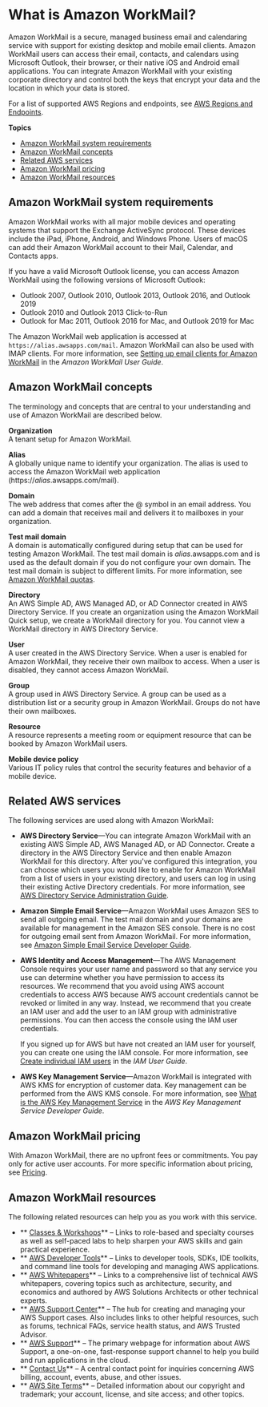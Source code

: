 # What is Amazon WorkMail?<a name="what_is"></a>

Amazon WorkMail is a secure, managed business email and calendaring service with support for existing desktop and mobile email clients\. Amazon WorkMail users can access their email, contacts, and calendars using Microsoft Outlook, their browser, or their native iOS and Android email applications\. You can integrate Amazon WorkMail with your existing corporate directory and control both the keys that encrypt your data and the location in which your data is stored\.

For a list of supported AWS Regions and endpoints, see [AWS Regions and Endpoints](https://docs.aws.amazon.com/general/latest/gr/rande.html#wm_region)\.

**Topics**
+ [Amazon WorkMail system requirements](#accessing_workmail)
+ [Amazon WorkMail concepts](#workmail_concepts)
+ [Related AWS services](#related_services)
+ [Amazon WorkMail pricing](#workmail_pricing)
+ [Amazon WorkMail resources](#RelatedResources)

## Amazon WorkMail system requirements<a name="accessing_workmail"></a>

Amazon WorkMail works with all major mobile devices and operating systems that support the Exchange ActiveSync protocol\. These devices include the iPad, iPhone, Android, and Windows Phone\. Users of macOS can add their Amazon WorkMail account to their Mail, Calendar, and Contacts apps\.

If you have a valid Microsoft Outlook license, you can access Amazon WorkMail using the following versions of Microsoft Outlook:
+ Outlook 2007, Outlook 2010, Outlook 2013, Outlook 2016, and Outlook 2019
+ Outlook 2010 and Outlook 2013 Click\-to\-Run
+ Outlook for Mac 2011, Outlook 2016 for Mac, and Outlook 2019 for Mac

The Amazon WorkMail web application is accessed at `https://alias.awsapps.com/mail`\. Amazon WorkMail can also be used with IMAP clients\. For more information, see [Setting up email clients for Amazon WorkMail](https://docs.aws.amazon.com/workmail/latest/userguide/clients.html) in the *Amazon WorkMail User Guide*\.

## Amazon WorkMail concepts<a name="workmail_concepts"></a>

The terminology and concepts that are central to your understanding and use of Amazon WorkMail are described below\.

**Organization**  
A tenant setup for Amazon WorkMail\.

**Alias**  
A globally unique name to identify your organization\. The alias is used to access the Amazon WorkMail web application \(https://*alias*\.awsapps\.com/mail\)\.

**Domain**  
The web address that comes after the @ symbol in an email address\. You can add a domain that receives mail and delivers it to mailboxes in your organization\.

**Test mail domain**  
A domain is automatically configured during setup that can be used for testing Amazon WorkMail\. The test mail domain is *alias*\.awsapps\.com and is used as the default domain if you do not configure your own domain\. The test mail domain is subject to different limits\. For more information, see [Amazon WorkMail quotas](workmail_limits.md)\.

**Directory**  
An AWS Simple AD, AWS Managed AD, or AD Connector created in AWS Directory Service\. If you create an organization using the Amazon WorkMail Quick setup, we create a WorkMail directory for you\. You cannot view a WorkMail directory in AWS Directory Service\.

**User**  
A user created in the AWS Directory Service\. When a user is enabled for Amazon WorkMail, they receive their own mailbox to access\. When a user is disabled, they cannot access Amazon WorkMail\.

**Group**  
A group used in AWS Directory Service\. A group can be used as a distribution list or a security group in Amazon WorkMail\. Groups do not have their own mailboxes\.

**Resource**  
A resource represents a meeting room or equipment resource that can be booked by Amazon WorkMail users\.

**Mobile device policy**  
Various IT policy rules that control the security features and behavior of a mobile device\.

## Related AWS services<a name="related_services"></a>

The following services are used along with Amazon WorkMail:
+ **AWS Directory Service**—You can integrate Amazon WorkMail with an existing AWS Simple AD, AWS Managed AD, or AD Connector\. Create a directory in the AWS Directory Service and then enable Amazon WorkMail for this directory\. After you've configured this integration, you can choose which users you would like to enable for Amazon WorkMail from a list of users in your existing directory, and users can log in using their existing Active Directory credentials\. For more information, see [AWS Directory Service Administration Guide](https://docs.aws.amazon.com/directoryservice/latest/admin-guide/)\.
+ **Amazon Simple Email Service**—Amazon WorkMail uses Amazon SES to send all outgoing email\. The test mail domain and your domains are available for management in the Amazon SES console\. There is no cost for outgoing email sent from Amazon WorkMail\. For more information, see [Amazon Simple Email Service Developer Guide](https://docs.aws.amazon.com/ses/latest/DeveloperGuide/)\.
+ **AWS Identity and Access Management**—The AWS Management Console requires your user name and password so that any service you use can determine whether you have permission to access its resources\. We recommend that you avoid using AWS account credentials to access AWS because AWS account credentials cannot be revoked or limited in any way\. Instead, we recommend that you create an IAM user and add the user to an IAM group with administrative permissions\. You can then access the console using the IAM user credentials\.

  If you signed up for AWS but have not created an IAM user for yourself, you can create one using the IAM console\. For more information, see [Create individual IAM users](https://docs.aws.amazon.com/IAM/latest/UserGuide/IAMBestPractices.html#create-iam-users) in the *IAM User Guide*\.
+ **AWS Key Management Service**—Amazon WorkMail is integrated with AWS KMS for encryption of customer data\. Key management can be performed from the AWS KMS console\. For more information, see [What is the AWS Key Management Service](https://docs.aws.amazon.com/kms/latest/developerguide/overview.html) in the *AWS Key Management Service Developer Guide*\.

## Amazon WorkMail pricing<a name="workmail_pricing"></a>

With Amazon WorkMail, there are no upfront fees or commitments\. You pay only for active user accounts\. For more specific information about pricing, see [Pricing](http://aws.amazon.com/workmail/pricing)\.

## Amazon WorkMail resources<a name="RelatedResources"></a>

The following related resources can help you as you work with this service\.
+ ** [Classes & Workshops](https://aws.amazon.com/training/course-descriptions/)** – Links to role\-based and specialty courses as well as self\-paced labs to help sharpen your AWS skills and gain practical experience\.
+ ** [AWS Developer Tools](https://aws.amazon.com/tools/)** – Links to developer tools, SDKs, IDE toolkits, and command line tools for developing and managing AWS applications\.
+ ** [AWS Whitepapers](https://aws.amazon.com/whitepapers/)** – Links to a comprehensive list of technical AWS whitepapers, covering topics such as architecture, security, and economics and authored by AWS Solutions Architects or other technical experts\.
+ ** [AWS Support Center](https://console.aws.amazon.com/support/home#/)** – The hub for creating and managing your AWS Support cases\. Also includes links to other helpful resources, such as forums, technical FAQs, service health status, and AWS Trusted Advisor\.
+ ** [AWS Support](https://aws.amazon.com/premiumsupport/)** – The primary webpage for information about AWS Support, a one\-on\-one, fast\-response support channel to help you build and run applications in the cloud\.
+ ** [Contact Us](https://aws.amazon.com/contact-us/)** – A central contact point for inquiries concerning AWS billing, account, events, abuse, and other issues\. 
+ ** [AWS Site Terms](https://aws.amazon.com/terms/)** – Detailed information about our copyright and trademark; your account, license, and site access; and other topics\.